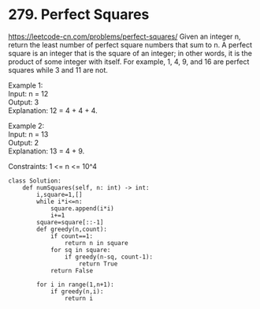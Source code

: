 # 279. Perfect Squares
https://leetcode-cn.com/problems/perfect-squares/
Given an integer n, return the least number of perfect square numbers that sum to n.
A perfect square is an integer that is the square of an integer; in other words, it is the product of some integer with itself. For example, 1, 4, 9, and 16 are perfect squares while 3 and 11 are not.

Example 1:  
Input: n = 12  
Output: 3  
Explanation: 12 = 4 + 4 + 4.  

Example 2:  
Input: n = 13  
Output: 2  
Explanation: 13 = 4 + 9.  

Constraints:
1 <= n <= 10^4

``` python3
class Solution:
    def numSquares(self, n: int) -> int:
        i,square=1,[]
        while i*i<=n:
            square.append(i*i)
            i+=1
        square=square[::-1]
        def greedy(n,count):
            if count==1:
                return n in square
            for sq in square:
                if greedy(n-sq, count-1):
                    return True
            return False
        
        for i in range(1,n+1):
            if greedy(n,i):
                return i
```
